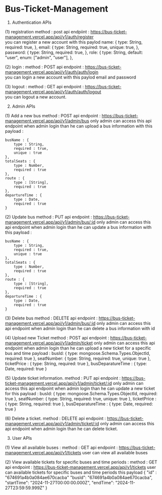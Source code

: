 # Bus-Ticket-Management

1. Authentication APIs

(1) registration
    method : post
    api endpiint : https://bus-ticket-management.vercel.app/api/v1/auth/register   
    you can register a new account with this paylod
name: {
        type: String,
        required: true,
    },
    email: {
        type: String,
        required: true,
        unique: true,
    },
    password: {
        type: String,
        required: true,
    },
    role: {
        type: String,
        default: "user",
        enum: ["admin", "user"],
},


(2) login : 
    method : POST
    api endpoint : https://bus-ticket-management.vercel.app/api/v1/auth/auth/login  
    you can login a new account with this paylod  email and password

(3) logout : 
    method : GET
    api endpoint : https://bus-ticket-management.vercel.app/api/v1/auth/auth/logout   
    you can logout a new account.

2. Admin APIs

(1) Add a new bus 
        method : POST
        api endpoint : https://bus-ticket-management.vercel.app/api/v1/admin/bus
        only admin can access this api endpoint when admin login than he can upload a bus information with this payload : 

    busName : {
        type : String,
        required : true,
        unique : true
    },
    totalSeats : {
        type : Number,
        required : true
    },
    route : {
        type : [String],
        required : true
    },
    departureTime : {
        type : Date,
        required : true
    }

(2) Update bus 
        method : PUT
        api endpoint : https://bus-ticket-management.vercel.app/api/v1/admin/bus/:id
        only admin can access this api endpoint when admin login than he can update a bus information with this payload : 

    busName : {
        type : String,
        required : true,
        unique : true
    },
    totalSeats : {
        type : Number,
        required : true
    },
    route : {
        type : [String],
        required : true
    },
    departureTime : {
        type : Date,
        required : true
    }

(3) Delete bus 
    method : DELETE
    api endpoint : https://bus-ticket-management.vercel.app/api/v1/admin/bus/:id
    only admin can access this api endpoint when admin login than he can delete a bus information with id

(4) Upload new Ticket
    method : POST
    api endpoint : https://bus-ticket-management.vercel.app/api/v1/admin/ticket
    only admin can access this api endpoint when admin login than he can upload a new ticket for a specific bus and time payload :
    busId: {
        type: mongoose.Schema.Types.ObjectId,
        required: true
    },
    seatNumber: {
        type: String,
        required: true,
        unique: true
    },
    ticketPrice : {
        type: String,
        required: true
    },
    busDeparatureTime : {
        type: Date,
        required: true
    }

(5) Update ticket information.
    method : PUT
    api endpoint : https://bus-ticket-management.vercel.app/api/v1/admin/ticket/:id
    only admin can access this api endpoint when admin login than he can update a new ticket for this payload :
    busId: {
        type: mongoose.Schema.Types.ObjectId,
        required: true
    },
    seatNumber: {
        type: String,
        required: true,
        unique: true
    },
    ticketPrice : {
        type: String,
        required: true
    },
    busDeparatureTime : {
        type: Date,
        required: true
    }

(6)  Delete a ticket.
    method : DELETE
    api endpoint : https://bus-ticket-management.vercel.app/api/v1/admin/ticket/:id
    only admin can access this api endpoint when admin login than he can delete ticket.


3. User APIs

(1) View all available buses : 
    method : GET
    api endpoint : https://bus-ticket-management.vercel.app/api/v1/tickets
    user can view all available buses


(2) View available tickets for specific buses and time periods : 
    method : GET
    api endpoint : https://bus-ticket-management.vercel.app/api/v1/tickets
    user can  available tickets for specific buses and time periods this payload 
    {
        "id" : "674691a4b0a084ae670cacba"
        "busId": "674691a4b0a084ae670cacba",
        "startTime": "2024-11-27T00:00:00.000Z",
        "endTime": "2024-11-27T23:59:59.999Z"
    }